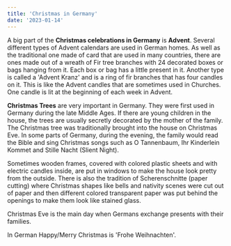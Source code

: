 ```yaml
---
title: 'Christmas in Germany'
date: '2023-01-14'
---
```


A big part of the **Christmas celebrations in Germany** is **Advent**. Several different types of Advent calendars are used in German homes. As well as the traditional one made of card that are used in many countries, there are ones made out of a wreath of Fir tree branches with 24 decorated boxes or bags hanging from it. Each box or bag has a little present in it. Another type is called a 'Advent Kranz' and is a ring of fir branches that has four candles on it. This is like the Advent candles that are sometimes used in Churches. One candle is lit at the beginning of each week in Advent.

**Christmas Trees** are very important in Germany. They were first used in Germany during the late Middle Ages. If there are young children in the house, the trees are usually secretly decorated by the mother of the family. The Christmas tree was traditionally brought into the house on Christmas Eve. In some parts of Germany, during the evening, the family would read the Bible and sing Christmas songs such as O Tannenbaum, Ihr Kinderlein Kommet and Stille Nacht (Slient Night).

Sometimes wooden frames, covered with colored plastic sheets and with electric candles inside, are put in windows to make the house look pretty from the outside. There is also the tradition of Scherenschnitte (paper cutting) where Christmas shapes like bells and nativity scenes were cut out of paper and then different colored transparent paper was put behind the openings to make them look like stained glass.

Christmas Eve is the main day when Germans exchange presents with their families.

In German Happy/Merry Christmas is 'Frohe Weihnachten'.